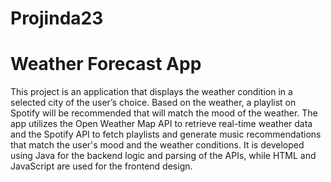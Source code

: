 # Projinda23

# Weather Forecast App

This project is an application that displays the weather condition in a selected city of the user’s choice. Based on the weather, a playlist on Spotify will be recommended that will match the mood of the weather. The app utilizes the Open Weather Map API to retrieve real-time weather data and the Spotify API to fetch playlists and generate music recommendations that match the user's mood and the weather conditions. It is developed using Java for the backend logic and parsing of the APIs, while HTML and JavaScript are used for the frontend design.